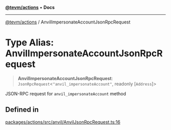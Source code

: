 [**@tevm/actions**](../README.md) • **Docs**

***

[@tevm/actions](../globals.md) / AnvilImpersonateAccountJsonRpcRequest

# Type Alias: AnvilImpersonateAccountJsonRpcRequest

> **AnvilImpersonateAccountJsonRpcRequest**: `JsonRpcRequest`\<`"anvil_impersonateAccount"`, readonly [`Address`]\>

JSON-RPC request for `anvil_impersonateAccount` method

## Defined in

[packages/actions/src/anvil/AnvilJsonRpcRequest.ts:16](https://github.com/evmts/tevm-monorepo/blob/main/packages/actions/src/anvil/AnvilJsonRpcRequest.ts#L16)
